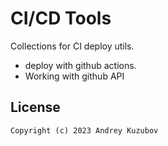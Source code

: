 # CI/CD Tools

Collections for CI deploy utils.
 - deploy with github actions. 
 - Working with github API 


## License

```
Copyright (c) 2023 Andrey Kuzubov
```
